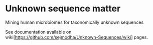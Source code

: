 # Unknown sequence matter
 Mining human microbiomes for taxonomically unknown sequences

See documentation available on wiki[https://github.com/sejmodha/Unknown-Sequences/wiki] pages.
